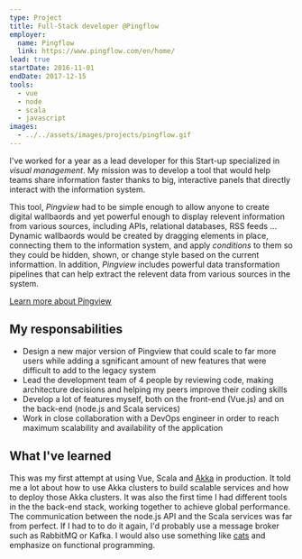 ```yaml
---
type: Project
title: Full-Stack developer @Pingflow
employer:
  name: Pingflow
  link: https://www.pingflow.com/en/home/
lead: true
startDate: 2016-11-01
endDate: 2017-12-15
tools:
  - vue
  - node
  - scala
  - javascript
images:
  - ../../assets/images/projects/pingflow.gif
---
```


I've worked for a year as a lead developer for this Start-up specialized in _visual management_. My mission was to develop a tool that would help
teams share information faster thanks to big, interactive panels that directly interact with the information system.

This tool, _Pingview_ had to be simple enough to allow anyone to create digital wallbaords and yet powerful enough to display relevent information from various sources, 
including APIs, relational databases, RSS feeds ... Dynamic wallbaords would be created by dragging elements in place, connecting them to the information system, and apply _conditions_
to them so they could be hidden, shown, or change style based on the current informattion. In addition, _Pingview_ includes powerful data transformation pipelines that can help extract
the relevent data from various sources in the system.

[Learn more about Pingview](https://www.pingview.io/en/)

## My responsabilities

- Design a new major version of Pingview that could scale to far more users while adding a sgnificant amount of new features that were
difficult to add to the legacy system
- Lead the development team of 4 people by reviewing code, making architecture decisions and helping my peers improve their coding skills
- Develop a lot of features myself, both on the front-end (Vue.js) and on the back-end (node.js and Scala services)
- Work in close collaboration with a DevOps engineer in order to reach maximum scalability and availability of the application

## What I've learned

This was my first attempt at using Vue, Scala and [Akka](https://akka.io/) in production.
It told me a lot about how to use Akka clusters to build scalable services and how to deploy those Akka clusters. It was also the first time I had different tools in the 
the back-end stack, working together to achieve global performance. The communication between the node.js API and the Scala services was far from perfect.
If I had to to do it again, I'd probably use a message broker such as RabbitMQ or Kafka. I would also use something like [cats](https://typelevel.org/cats/) and emphasize
on functional programming.
